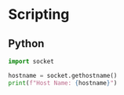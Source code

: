 # Scripting

## Python

```python
import socket

hostname = socket.gethostname()
print(f"Host Name: {hostname}")
```